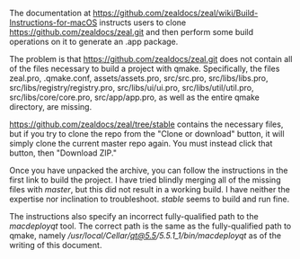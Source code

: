 The documentation at https://github.com/zealdocs/zeal/wiki/Build-Instructions-for-macOS instructs users to clone https://github.com/zealdocs/zeal.git and then perform some build operations on it to generate an .app package.

The problem is that https://github.com/zealdocs/zeal.git does not contain all of the files necessary to build a project with qmake. Specifically, the files zeal.pro, .qmake.conf, assets/assets.pro, src/src.pro, src/libs/libs.pro, src/libs/registry/registry.pro, src/libs/ui/ui.pro, src/libs/util/util.pro, src/libs/core/core.pro, src/app/app.pro, as well as the entire qmake directory, are missing.

https://github.com/zealdocs/zeal/tree/stable contains the necessary files, but if you try to clone the repo from the "Clone or download" button, it will simply clone the current master repo again. You must instead click that button, then "Download ZIP."

Once you have unpacked the archive, you can follow the instructions in the first link to build the project. I have tried blindly merging all of the missing files with *master*, but this did not result in a working build. I have neither the expertise nor inclination to troubleshoot. *stable* seems to build and run fine.

The instructions also specify an incorrect fully-qualified path to the *macdeployqt* tool. The correct path is the same as the fully-qualified path to qmake, namely */usr/local/Cellar/qt@5.5/5.5.1_1/bin/macdeployqt* as of the writing of this document.
